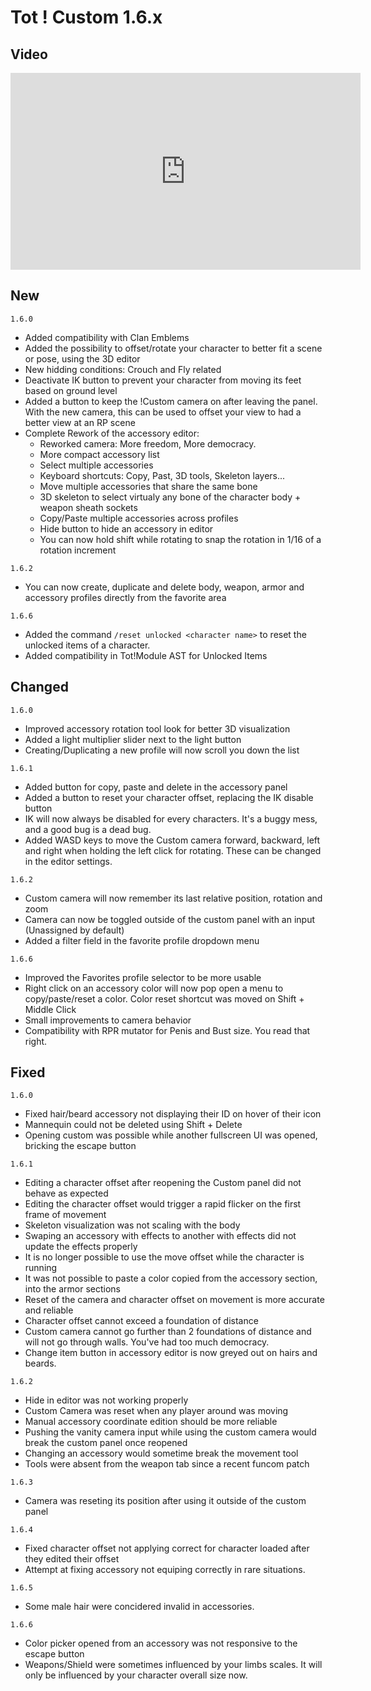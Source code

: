 # Tot ! Custom 1.6.x

## Video
<iframe width="560" height="315" src="https://www.youtube.com/embed/UMiA0THxBWQ?si=UYKzZQvdGBxQiVKG" title="YouTube video player" frameborder="0" allow="accelerometer; autoplay; clipboard-write; encrypted-media; gyroscope; picture-in-picture; web-share" referrerpolicy="strict-origin-when-cross-origin" allowfullscreen></iframe>

## New
`1.6.0`
- Added compatibility with Clan Emblems
- Added the possibility to offset/rotate your character to better fit a scene or pose, using the 3D editor
- New hidding conditions: Crouch and Fly related
- Deactivate IK button to prevent your character from moving its feet based on ground level
- Added a button to keep the !Custom camera on after leaving the panel. With the new camera, this can be used to offset your view to had a better view at an RP scene
- Complete Rework of the accessory editor:
    - Reworked camera: More freedom, More democracy.
    - More compact accessory list
    - Select multiple accessories
    - Keyboard shortcuts: Copy, Past, 3D tools, Skeleton layers...
    - Move multiple accessories that share the same bone
    - 3D skeleton to select virtualy any bone of the character body + weapon sheath sockets
    - Copy/Paste multiple accessories across profiles
    - Hide button to hide an accessory in editor
    - You can now hold shift while rotating to snap the rotation in 1/16 of a rotation increment

`1.6.2`
- You can now create, duplicate and delete body, weapon, armor and accessory profiles directly from the favorite area

`1.6.6`
- Added the command `/reset unlocked <character name>` to reset the unlocked items of a character.
- Added compatibility in Tot!Module AST for Unlocked Items

## Changed

`1.6.0`
- Improved accessory rotation tool look for better 3D visualization
- Added a light multiplier slider next to the light button
- Creating/Duplicating a new profile will now scroll you down the list

`1.6.1`
- Added button for copy, paste and delete in the accessory panel
- Added a button to reset your character offset, replacing the IK disable button
- IK will now always be disabled for every characters. It's a buggy mess, and a good bug is a dead bug. 
- Added WASD keys to move the Custom camera forward, backward, left and right when holding the left click for rotating. These can be changed in the editor settings.

`1.6.2`
- Custom camera will now remember its last relative position, rotation and zoom
- Camera can now be toggled outside of the custom panel with an input (Unassigned by default)
- Added a filter field in the favorite profile dropdown menu

`1.6.6`
- Improved the Favorites profile selector to be more usable
- Right click on an accessory color will now pop open a menu to copy/paste/reset a color. Color reset shortcut was moved on Shift + Middle Click
- Small improvements to camera behavior
- Compatibility with RPR mutator for Penis and Bust size. You read that right.

## Fixed
`1.6.0`
- Fixed hair/beard accessory not displaying their ID on hover of their icon
- Mannequin could not be deleted using Shift + Delete
- Opening custom was possible while another fullscreen UI was opened, bricking the escape button

`1.6.1`
- Editing a character offset after reopening the Custom panel did not behave as expected
- Editing the character offset would trigger a rapid flicker on the first frame of movement
- Skeleton visualization was not scaling with the body
- Swaping an accessory with effects to another with effects did not update the effects properly
- It is no longer possible to use the move offset while the character is running
- It was not possible to paste a color copied from the accessory section, into the armor sections
- Reset of the camera and character offset on movement is more accurate and reliable
- Character offset cannot exceed a foundation of distance
- Custom camera cannot go further than 2 foundations of distance and will not go through walls. You've had too much democracy.
- Change item button in accessory editor is now greyed out on hairs and beards. 

`1.6.2`
- Hide in editor was not working properly
- Custom Camera was reset when any player around was moving
- Manual accessory coordinate edition should be more reliable
- Pushing the vanity camera input while using the custom camera would break the custom panel once reopened
- Changing an accessory would sometime break the movement tool
- Tools were absent from the weapon tab since a recent funcom patch

`1.6.3`
- Camera was reseting its position after using it outside of the custom panel

`1.6.4`
- Fixed character offset not applying correct for character loaded after they edited their offset
- Attempt at fixing accessory not equiping correctly in rare situations.

`1.6.5`
- Some male hair were concidered invalid in accessories.

`1.6.6`
- Color picker opened from an accessory was not responsive to the escape button
- Weapons/Shield were sometimes influenced by your limbs scales. It will only be influenced by your character overall size now.